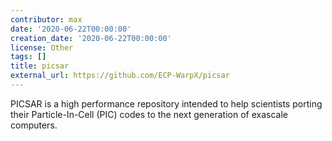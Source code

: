 ```yaml
---
contributor: max
date: '2020-06-22T00:00:00'
creation_date: '2020-06-22T00:00:00'
license: Other
tags: []
title: picsar
external_url: https://github.com/ECP-WarpX/picsar
---
```


PICSAR is a high performance repository intended to help scientists porting their Particle-In-Cell (PIC) codes to the
next generation of exascale computers.
